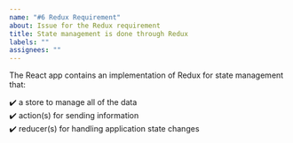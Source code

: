 ```yaml
---
name: "#6 Redux Requirement"
about: Issue for the Redux requirement
title: State management is done through Redux
labels: ""
assignees: ""
---
```


The React app contains an implementation of Redux for state management that:

:heavy_check_mark: a store to manage all of the data  
:heavy_check_mark: action(s) for sending information  
:heavy_check_mark: reducer(s) for handling application state changes
